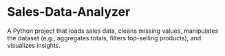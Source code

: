 # Sales-Data-Analyzer
A Python project that loads sales data, cleans missing values, manipulates the dataset (e.g., aggregates totals, filters top-selling products), and visualizes insights.
